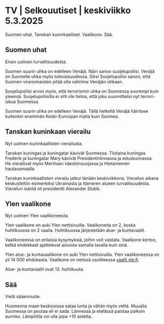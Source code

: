 # TV \| Selkouutiset \| keskiviikko 5.3.2025

Suomen uhat. Tanskan kuninkaalliset. Vaalikone. Sää.

## Suomen uhat

Ensin uutinen turvallisuudesta.

Suomen suurin uhka on edelleen Venäjä. Näin sanoo suojelupoliisi. Venäjä on Suomelle uhka myös tulevaisuudessa. Siksi Suojelupoliisi sanoo, että Suomen viranomaisten pitää olla valmiina Venäjän uhkaan.

Suojelupoliisi arvioi myös, että terrorismin uhka on Suomessa suurempi kuin yleensä. Suojelupoliisilla ei silti ole tietoa, että joku suunnittelisi nyt terrori-iskua Suomessa.

Suomen suurin uhka on edelleen Venäjä. Tällä hetkellä Venäjä häiritsee kuitenkin enemmän Keski-Euroopan maita kuin Suomea.

## Tanskan kuninkaan vierailu

Nyt uutinen kuninkaallisten vierailusta.

Tanskan kuningas ja kuningatar kävivät Suomessa. Tiistaina kuningas Frederik ja kuningatar Mary kävivät Presidentinlinnassa ja eduskunnassa. He vierailivat myös Merihaan väestönsuojassa ja Hietaniemen hautausmaalla.

Tanskan kuninkaallisten vierailu jatkui tänään keskiviikkona. Vierailun aikana keskusteltiin esimerkiksi Ukrainasta ja Itämeren alueen turvallisuudesta. Vierailun isäntä oli presidentti Alexander Stubb.

## Ylen vaalikone

Nyt uutinen Ylen vaalikoneesta.

Ylen vaalikone on auki Ylen nettisivuilla. Vaalikoneita on 2, koska huhtikuussa on 2 vaalia. Huhtikuussa järjestetään alue- ja kuntavaalit.

Vaalikoneessa on erilaisia kysymyksiä, joihin voit vastata. Vaalikone kertoo, ketkä ehdokkaat ajattelevat asioista samalla tavalla kuin sinä.

Ylen alue- ja kuntavaalikone on auki Ylen nettisivuilla. Ylen vaalikoneessa on yli 14 000 ehdokasta. Vaalikone on netissä osoitteessa [vaalit.yle.fi](https://vaalit.yle.fi/vaalikone/alue-ja-kuntavaalit2025).

Alue- ja kuntavaalit ovat 13. huhtikuuta.

## Sää

Vielä sääennuste.

Huomenna maan keskiosissa sataa lunta ja vähän myös vettä. Muualla Suomessa on poutaa eli ei sada. Lännessä ja etelässä paistaa paikoin aurinko. Lämpötila voi olla jopa +10 astetta.

